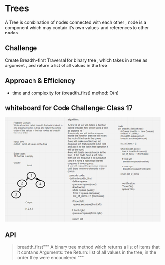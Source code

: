 
# Trees
<!-- Short summary or background information -->
A Tree is combination of nodes connected with each other ,  node is a component which may contain it’s own values, and references to other nodes

## Challenge
<!-- Description of the challenge -->
Create Breadth-first Traversal for binary tree , which takes in a tree as argument , and return a list of all values in the tree

## Approach & Efficiency
<!-- What approach did you take? Why? What is the Big O space/time for this approach? -->

* time and complexity for (breadth_first) method: O(n)




## whiteboard for Code Challenge: Class 17

![code17](../../codechallenege17.png)




## API
<!-- Description of each method publicly available in each of your trees -->



>breadth_first"""
    A binary tree method which returns a list of items that it contains
    Arguments: tree
    Return: list of all values in the tree, in the order they were encountered
    """
